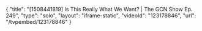 {
    "title": "[1508441819] Is This Really What We Want? | The GCN Show Ep. 249",
    "type": "solo",
    "layout": "iframe-static",
    "videoId": "123178846",
    "url": "\/tvpembed\/123178846"
}